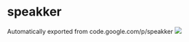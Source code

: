 # speakker
Automatically exported from code.google.com/p/speakker
<a href="https://gitlocalize.com/repo/5003/en-US?utm_source=badge"> <img src="https://gitlocalize.com/repo/5003/en-US/badge.svg" /> </a>

